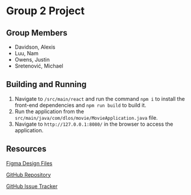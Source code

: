 # Group 2 Project

## Group Members

- Davidson, Alexis
- Luu, Nam
- Owens, Justin
- Sretenović, Michael

## Building and Running

1. Navigate to `/src/main/react` and run the command `npm i` to install the front-end dependencies and `npm run build` to build it.
2. Run the application from the `src/main/java/com/dlos/movie/MovieApplication.java` file.
3. Navigate to `http://127.0.0.1:8080/` in the browser to access the application.

## Resources

[Figma Design Files](https://www.figma.com/design/uCHTJEnGOGQiwiBWUTz4zW/Group-2-Project?node-id=0-1&node-type=canvas&t=UkhrbW7OYnJvg1ep-0)

[GitHub Repository](https://github.com/CSU-WebEngineering-Fall-24/group2_project)

[GitHub Issue Tracker](https://github.com/orgs/CSU-WebEngineering-Fall-24/projects/2)